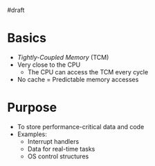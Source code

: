 #draft
# Basics
- *Tightly-Coupled Memory* (TCM)
- Very close to the CPU
	- The CPU can access the TCM every cycle
- No cache = Predictable memory accesses

# Purpose
- To store performance-critical data and code
- Examples:
	- Interrupt handlers
	- Data for real-time tasks
	- OS control structures
